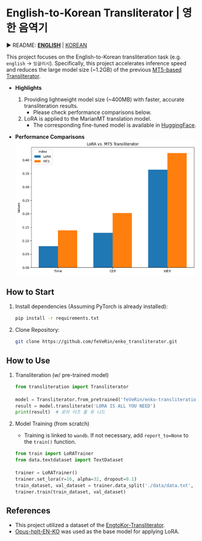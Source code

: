 # English-to-Korean Transliterator | 영한 음역기

▶ README: [**ENGLISH**](README.md) | [KOREAN](docs/README.ko.md)

This project focuses on the English-to-Korean transliteration task (e.g. `english` -> `잉글리시`). Specifically, this project accelerates inference speed and reduces the large model size (~1.2GB) of the previous [MT5-based Transliterator](https://github.com/eunsour/engtokor-transliterator/tree/main).

- **Highlights**
    1. Providing lightweight model size (~400MB) with faster, accurate transliteration results.
        - Please check performance comparisons below.
    2. LoRA is applied to the MarianMT translation model.
        - The corresponding fine-tuned model is available in [HuggingFace](https://huggingface.co/feVeRin/enko-transliteration).

- **Performance Comparisons**
    ![image](./output.png)

## How to Start

1. Install dependencies (Assuming PyTorch is already installed):

    ```bash
    pip install -r requirements.txt
    ```

2. Clone Repository:

    ```bash
    git clone https://github.com/feVeRin/enko_transliterator.git
    ```

## How to Use

1. Transliteration (w/ pre-trained model)

    ```python
    from transliteration import Transliterator

    model = Transliterator.from_pretrained('feVeRin/enko-transliteration')
    result = model.transliterate('LORA IS ALL YOU NEED')
    print(result)  # 로라 이즈 올 유 니드
    ```

2. Model Training (from scratch)
    - Training is linked to `wandb`. If not necessary, add `report_to=None` to the `train()` function.

    ```python
    from train import LoRATrainer
    from data.textdataset import TextDataset

    trainer = LoRATrainer()
    trainer.set_lora(r=16, alpha=32, dropout=0.1)
    train_dataset, val_dataset = trainer.data_split('./data/data.txt', 0.2)
    trainer.train(train_dataset, val_dataset)
    ```

## References

- This project utilized a dataset of the [EngtoKor-Transliterator](https://github.com/eunsour/engtokor-transliterator/tree/main).
- [Opus-hplt-EN-KO](https://huggingface.co/Neurora/opus-hplt-en-ko-v2.0) was used as the base model for applying LoRA.
